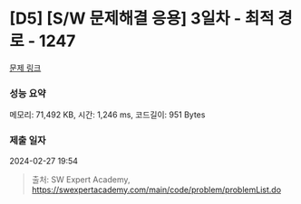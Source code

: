 # [D5] [S/W 문제해결 응용] 3일차 - 최적 경로 - 1247 

[문제 링크](https://swexpertacademy.com/main/code/problem/problemDetail.do?contestProbId=AV15OZ4qAPICFAYD) 

### 성능 요약

메모리: 71,492 KB, 시간: 1,246 ms, 코드길이: 951 Bytes

### 제출 일자

2024-02-27 19:54



> 출처: SW Expert Academy, https://swexpertacademy.com/main/code/problem/problemList.do
